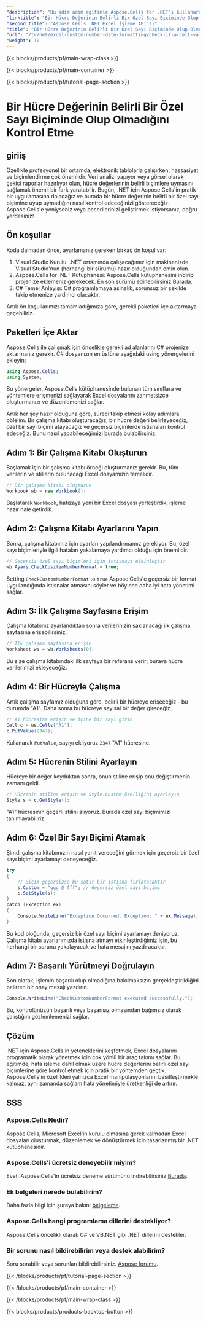 ```yaml
---
"description": "Bu adım adım eğitimle Aspose.Cells for .NET'i kullanarak Excel hücre değerlerinin özel sayı biçimlerine göre nasıl kontrol edileceğini öğrenin."
"linktitle": "Bir Hücre Değerinin Belirli Bir Özel Sayı Biçiminde Olup Olmadığını Kontrol Etme"
"second_title": "Aspose.Cells .NET Excel İşleme API'si"
"title": "Bir Hücre Değerinin Belirli Bir Özel Sayı Biçiminde Olup Olmadığını Kontrol Etme"
"url": "/tr/net/excel-custom-number-date-formatting/check-if-a-cell-value-is-in-a-specific-custom-number-format/"
"weight": 10
---
```


{{< blocks/products/pf/main-wrap-class >}}

{{< blocks/products/pf/main-container >}}

{{< blocks/products/pf/tutorial-page-section >}}

# Bir Hücre Değerinin Belirli Bir Özel Sayı Biçiminde Olup Olmadığını Kontrol Etme

## giriiş

Özellikle profesyonel bir ortamda, elektronik tablolarla çalışırken, hassasiyet ve biçimlendirme çok önemlidir. Veri analizi yapıyor veya görsel olarak çekici raporlar hazırlıyor olun, hücre değerlerinin belirli biçimlere uymasını sağlamak önemli bir fark yaratabilir. Bugün, .NET için Aspose.Cells'in pratik bir uygulamasına dalacağız ve burada bir hücre değerinin belirli bir özel sayı biçimine uyup uymadığını nasıl kontrol edeceğinizi göstereceğiz. Aspose.Cells'e yeniyseniz veya becerilerinizi geliştirmek istiyorsanız, doğru yerdesiniz!

## Ön koşullar

Koda dalmadan önce, ayarlamanız gereken birkaç ön koşul var:

1. Visual Studio Kurulu: .NET ortamında çalışacağımız için makinenizde Visual Studio'nun (herhangi bir sürümü) hazır olduğundan emin olun.
2. Aspose.Cells for .NET Kütüphanesi: Aspose.Cells kütüphanesini indirip projenize eklemeniz gerekecek. En son sürümü edinebilirsiniz [Burada](https://releases.aspose.com/cells/net/).
3. C# Temel Anlayışı: C# programlamaya aşinalık, sorunsuz bir şekilde takip etmenize yardımcı olacaktır.

Artık ön koşullarımızı tamamladığımıza göre, gerekli paketleri içe aktarmaya geçebiliriz.

## Paketleri İçe Aktar

Aspose.Cells ile çalışmak için öncelikle gerekli ad alanlarını C# projenize aktarmanız gerekir. C# dosyanızın en üstüne aşağıdaki using yönergelerini ekleyin:

```csharp
using Aspose.Cells;
using System;
```

Bu yönergeler, Aspose.Cells kütüphanesinde bulunan tüm sınıflara ve yöntemlere erişmenizi sağlayarak Excel dosyalarını zahmetsizce oluşturmanızı ve düzenlemenizi sağlar.

Artık her şey hazır olduğuna göre, süreci takip etmesi kolay adımlara bölelim. Bir çalışma kitabı oluşturacağız, bir hücre değeri belirleyeceğiz, özel bir sayı biçimi atayacağız ve geçersiz biçimlerde istisnaları kontrol edeceğiz. Bunu nasıl yapabileceğimizi burada bulabilirsiniz:

## Adım 1: Bir Çalışma Kitabı Oluşturun

Başlamak için bir çalışma kitabı örneği oluşturmanız gerekir. Bu, tüm verilerin ve stillerin bulunacağı Excel dosyamızın temelidir.

```csharp
// Bir çalışma kitabı oluşturun
Workbook wb = new Workbook();
```

Başlatarak `Workbook`, hafızaya yeni bir Excel dosyası yerleştirdik, işleme hazır hale getirdik.

## Adım 2: Çalışma Kitabı Ayarlarını Yapın

Sonra, çalışma kitabımız için ayarları yapılandırmamız gerekiyor. Bu, özel sayı biçimleriyle ilgili hataları yakalamaya yardımcı olduğu için önemlidir.

```csharp
// Geçersiz özel sayı biçimleri için istisnayı etkinleştir
wb.Ayars.CheckCusilemNumberFormat = true;
```

Setting `CheckCustomNumberFormat` to `true` Aspose.Cells'e geçersiz bir format uygulandığında istisnalar atmasını söyler ve böylece daha iyi hata yönetimi sağlar.

## Adım 3: İlk Çalışma Sayfasına Erişim

Çalışma kitabınız ayarlandıktan sonra verilerinizin saklanacağı ilk çalışma sayfasına erişebilirsiniz.

```csharp
// İlk çalışma sayfasına erişin
Worksheet ws = wb.Worksheets[0];
```

Bu size çalışma kitabındaki ilk sayfaya bir referans verir; buraya hücre verilerimizi ekleyeceğiz.

## Adım 4: Bir Hücreyle Çalışma

Artık çalışma sayfamız olduğuna göre, belirli bir hücreye erişeceğiz - bu durumda "A1". Daha sonra bu hücreye sayısal bir değer gireceğiz.

```csharp
// A1 hücresine erişin ve içine bir sayı girin
Cell c = ws.Cells["A1"];
c.PutValue(2347);
```

Kullanarak `PutValue`, sayıyı ekliyoruz `2347` "A1" hücresine. 

## Adım 5: Hücrenin Stilini Ayarlayın

Hücreye bir değer koyduktan sonra, onun stiline erişip onu değiştirmenin zamanı geldi.

```csharp
// Hücrenin stiline erişin ve Style.Custom özelliğini ayarlayın
Style s = c.GetStyle();
```

"A1" hücresinin geçerli stilini alıyoruz. Burada özel sayı biçimimizi tanımlayabiliriz.

## Adım 6: Özel Bir Sayı Biçimi Atamak

Şimdi çalışma kitabımızın nasıl yanıt vereceğini görmek için geçersiz bir özel sayı biçimi ayarlamayı deneyeceğiz.

```csharp
try
{
    // Biçim geçersizse bu satır bir istisna fırlatacaktır
    s.Custom = "ggg @ fff"; // Geçersiz özel sayı biçimi
    c.SetStyle(s);
}
catch (Exception ex)
{
    Console.WriteLine("Exception Occurred. Exception: " + ex.Message);
}
```

Bu kod bloğunda, geçersiz bir özel sayı biçimi ayarlamayı deniyoruz. Çalışma kitabı ayarlarımızda istisna atmayı etkinleştirdiğimiz için, bu herhangi bir sorunu yakalayacak ve hata mesajını yazdıracaktır.

## Adım 7: Başarılı Yürütmeyi Doğrulayın

Son olarak, işlemin başarılı olup olmadığına bakılmaksızın gerçekleştirildiğini belirten bir onay mesajı yazdırın.

```csharp
Console.WriteLine("CheckCustomNumberFormat executed successfully.");
```

Bu, kontrolünüzün başarılı veya başarısız olmasından bağımsız olarak çalıştığını gözlemlemenizi sağlar.

## Çözüm

.NET için Aspose.Cells'in yeteneklerini keşfetmek, Excel dosyalarını programatik olarak yönetmek için çok yönlü bir araç takımı sağlar. Bu eğitimde, hata işleme dahil olmak üzere hücre değerlerini belirli özel sayı biçimlerine göre kontrol etmek için pratik bir yöntemden geçtik. Aspose.Cells'in özellikleri yalnızca Excel manipülasyonlarını basitleştirmekle kalmaz, aynı zamanda sağlam hata yönetimiyle üretkenliği de artırır.

## SSS

### Aspose.Cells Nedir?
Aspose.Cells, Microsoft Excel'in kurulu olmasına gerek kalmadan Excel dosyaları oluşturmak, düzenlemek ve dönüştürmek için tasarlanmış bir .NET kütüphanesidir.

### Aspose.Cells'i ücretsiz deneyebilir miyim?
Evet, Aspose.Cells'in ücretsiz deneme sürümünü indirebilirsiniz [Burada](https://releases.aspose.com/).

### Ek belgeleri nerede bulabilirim?
Daha fazla bilgi için şuraya bakın: [belgeleme](https://reference.aspose.com/cells/net/).

### Aspose.Cells hangi programlama dillerini destekliyor?
Aspose.Cells öncelikli olarak C# ve VB.NET gibi .NET dillerini destekler.

### Bir sorunu nasıl bildirebilirim veya destek alabilirim?
Soru sorabilir veya sorunları bildirebilirsiniz. [Aspose forumu](https://forum.aspose.com/c/cells/9).

{{< /blocks/products/pf/tutorial-page-section >}}

{{< /blocks/products/pf/main-container >}}

{{< /blocks/products/pf/main-wrap-class >}}

{{< blocks/products/products-backtop-button >}}